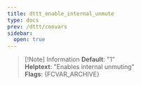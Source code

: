 ```yaml
---
title: dttt_enable_internal_unmute
type: docs
prev: /dttt/convars
sidebar:
  open: true
---
```


> [!Note] Information
> **Default**: "1"  
> **Helptext**: "Enables internal unmuting"  
> **Flags**: {FCVAR_ARCHIVE}  